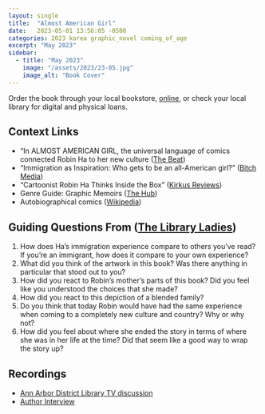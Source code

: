 ```yaml
---
layout: single
title:  "Almost American Girl"
date:   2023-05-01 13:56:05 -0500
categories: 2023 korea graphic_novel coming_of_age
excerpt: "May 2023"
sidebar:
  - title: "May 2023"
    image: "/assets/2023/23-05.jpg"
    image_alt: "Book Cover"
---
```


Order the book through your local bookstore, [online][buy], or check your local library for digital and physical loans. 

## Context Links
- “In ALMOST AMERICAN GIRL, the universal language of comics connected Robin Ha to her new culture ([The Beat][beat])
- “Immigration as Inspiration: Who gets to be an all-American girl?” ([Bitch Media][bitch])
- “Cartoonist Robin Ha Thinks Inside the Box” ([Kirkus Reviews][review])
- Genre Guide: Graphic Memoirs ([The Hub][hub])
- Autobiographical comics ([Wikipedia][wiki])

## Guiding Questions From ([The Library Ladies][ladies])
1. How does Ha’s immigration experience compare to others you’ve read? If you’re an immigrant, how does it compare to your own experience?
2. What did you think of the artwork in this book? Was there anything in particular that stood out to you?
3. How did you react to Robin’s mother’s parts of this book? Did you feel like you understood the choices that she made?
4. How did you react to this depiction of a blended family?
5. Do you think that today Robin would have had the same experience when coming to a completely new culture and country? Why or why not? 
6. How did you feel about where she ended the story in terms of where she was in her life at the time? Did that seem like a good way to wrap the story up?

## Recordings
- [Ann Arbor District Library TV discussion][aadl]
- [Author Interview][author-interview]

[buy]: https://bookshop.org/lists/2023-picks
[beat]: https://www.comicsbeat.com/interview-robin-ha-almost-american-girl/
[bitch]: https://www.bitchmedia.org/article/robin-ha-on-being-an-almost-american-girl
[review]: https://www.kirkusreviews.com/news-and-features/articles/robin-ha-almost-american-girl-interview/
[hub]: https://www.yalsa.ala.org/thehub/2015/02/16/genre-guide-graphic-memoirs/
[wiki]: https://en.wikipedia.org/wiki/Autobiographical_comics
[ladies]: https://thelibraryladies.com/2020/03/16/bookclub-review-almost-american-girl
[aadl]: https://youtu.be/srfv7twQwIQ
[author-interview]: https://www.instagram.com/p/CsmkWfghpry/

